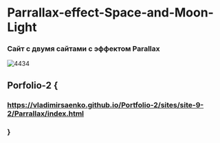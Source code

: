 # Parrallax-effect-Space-and-Moon-Light

### Сайт c двумя сайтами c эффектом Parallax

![4434](https://user-images.githubusercontent.com/56477695/115113024-d5712080-9f90-11eb-8505-4a55e812205a.png)

## Porfolio-2 {

### https://vladimirsaenko.github.io/Portfolio-2/sites/site-9-2/Parrallax/index.html

### }
